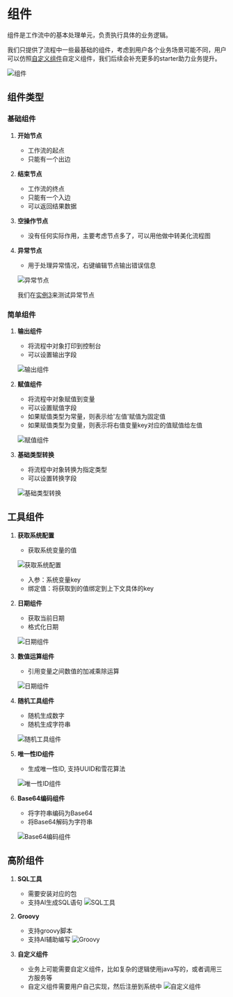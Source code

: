 # 组件

组件是工作流中的基本处理单元，负责执行具体的业务逻辑。

我们只提供了流程中一些最基础的组件，考虑到用户各个业务场景可能不同，用户可以仿照[自定义组件](/guide/advanced/UserDefinedNode.html)自定义组件，我们后续会补充更多的starter助力业务提升。

![组件](/images/guide/node/baseComponent.png)

## 组件类型

### 基础组件

1. **开始节点**
   - 工作流的起点
   - 只能有一个出边

2. **结束节点**
   - 工作流的终点
   - 只能有一个入边
   - 可以返回结果数据

3. **空操作节点**
   - 没有任何实际作用，主要考虑节点多了，可以用他做中转美化流程图

3. **异常节点**
   - 用于处理异常情况，右键编辑节点输出错误信息

   ![异常节点](/images/guide/node/exception.png)

   我们在[实例3](/guide/example/demo3.md)来测试异常节点

### 简单组件

1. **输出组件**
   - 将流程中对象打印到控制台
   - 可以设置输出字段

   ![输出组件](/images/guide/node/print.png)

2. **赋值组件**
   - 将流程中对象赋值到变量
   - 可以设置赋值字段
   - 如果赋值类型为常量，则表示给'左值'赋值为固定值
   - 如果赋值类型为变量，则表示将右值变量key对应的值赋值给左值

   ![赋值组件](/images/guide/node/assign.png)

3. **基础类型转换**
   - 将流程中对象转换为指定类型
   - 可以设置转换字段

   ![基础类型转换](/images/guide/node/baseTypeConvert.png)

## 工具组件

1. **获取系统配置**
   - 获取系统变量的值

   ![获取系统配置](/images/guide/node/getSystemConfig.png)

   - 入参：系统变量key
   - 绑定值：将获取到的值绑定到上下文具体的key

2. **日期组件**
   - 获取当前日期
   - 格式化日期

   ![日期组件](/images/guide/node/dateUtil.png)

3. **数值运算组件**
   - 引用变量之间数值的加减乘除运算

   ![日期组件](/images/guide/node/numberUtil.png)

4. **随机工具组件**
   - 随机生成数字
   - 随机生成字符串

   ![随机工具组件](/images/guide/node/random.png)

5. **唯一性ID组件**
   - 生成唯一性ID, 支持UUID和雪花算法

   ![唯一性ID组件](/images/guide/node/uniqueId.png)

6. **Base64编码组件**
   - 将字符串编码为Base64
   - 将Base64解码为字符串

   ![Base64编码组件](/images/guide/node/base64.png)

## 高阶组件

1. **SQL工具**
   - 需要安装对应的包
   - 支持AI生成SQL语句
   ![SQL工具](/images/guide/node/sql.png)


2. **Groovy**
   - 支持groovy脚本
   - 支持AI辅助编写
   ![Groovy](/images/guide/node/groovy.png) 

3. **自定义组件**
   - 业务上可能需要自定义组件，比如复杂的逻辑使用java写的，或者调用三方服务等
   - 自定义组件需要用户自己实现，然后注册到系统中
   ![自定义组件](/images/guide/node/custom.png) 